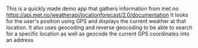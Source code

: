 This is a quickly made demo app that gathers information from met.no https://api.met.no/weatherapi/locationforecast/2.0/documentation
It looks for the user's position using GPS and displays the current weather at that location.
It also uses geocoding and reverse geocoding to be able to search for a specific location as well as geocode the current GPS coordinates into an address
